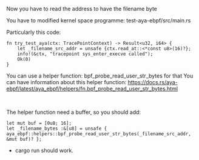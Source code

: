 Now you have to read the address to have the filename byte

You have to modified kernel space programme: test-aya-ebpf/src/main.rs

Particularly this code:
```plain
fn try_test_aya(ctx: TracePointContext) -> Result<u32, i64> {
    let _filename_src_addr = unsafe {ctx.read_at::<*const u8>(16)?};
    info!(&ctx, "tracepoint sys_enter_execve called");
    Ok(0)
}
```

You can use a helper function: bpf_probe_read_user_str_bytes for that
You can have information about this helper function: https://docs.rs/aya-ebpf/latest/aya_ebpf/helpers/fn.bpf_probe_read_user_str_bytes.html

<br>

The helper function need a buffer, so you should add:

```plain
let mut buf = [0u8; 16];
let _filename_bytes :&[u8] = unsafe { aya_ebpf::helpers::bpf_probe_read_user_str_bytes(_filename_src_addr, &mut buf)? };
```

* cargo run should work.

